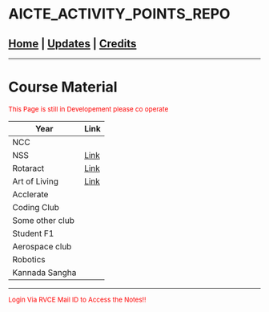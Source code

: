 # AICTE_ACTIVITY_POINTS_REPO

## [Home](../main/index.md) | [Updates](../main/updates.md) | [Credits](../main/credits.md)

---

# Course Material
<p style="color:red; font-size:small;">
  This Page is still in Developement please co operate
</p>

| Year            | Link                                                                                              |
| --------------------------- | ------------------------------------------------------------------------------------------------- |
|NCC|
| NSS             | [Link]()   |
| Rotaract                 | [Link]()   |
|Art of Living               | [Link]()   |
|Acclerate ||
|Coding Club||
|Some other club||
|Student F1 ||
|Aerospace club||
|Robotics||
|Kannada Sangha||

___

<p style="color:red; font-size:small;">
   Login Via RVCE Mail ID to Access the Notes!!
</p>
